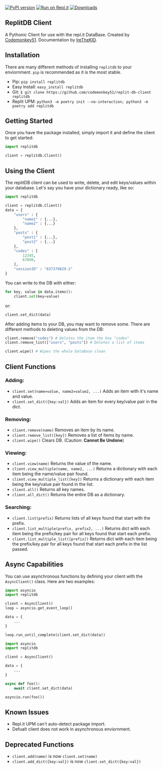 [![PyPI version](https://badge.fury.io/py/replitdb.svg)](https://pypi.org/project/replitdb) [![Run on Repl.it](https://repl.it/badge/github/codemonkey51/replit-db-client)](https://repl.it/github/codemonkey51/replit-db-client) [![Downloads](https://pepy.tech/badge/replitdb/week)](https://pepy.tech/project/replitdb)

## ReplitDB Client
A Pythonic Client for use with the repl.it DataBase. Created by [Codemonkey51](https://repl.it/@codemonkey51). Documentation by [IreTheKID](https://repl.it/@irethekid).

## Installation
There are many different methods of installing `replitdb` to your enviornment. `pip` is recommended as it is the most stable.

+ Pip: `pip install replitdb`
+ Easy Install: `easy_install replitdb`
+ Git: `$ git clone https://github.com/codemonkey51/replit-db-client replitdb`
+ Replit UPM: `python3 -m poetry init --no-interaction;
python3 -m poetry add replitdb`

## Getting Started
Once you have the package installed, simply import it and define the client to get started:
```py
import replitdb

client = replitdb.Client()
```

## Using the Client
The replitDB client can be used to write, delete, and edit keys/values within your database. Let's say you have your dictionary ready, like so:
```py
import replitdb

client = replitdb.Client()
data = {
	"users" : {
		"name1" : {...},
		"name2" : {...}
	},
	"posts" : {
		"post1" : {...},
		"post2" : {...}
	},
	"codes" : [
		12345,
		67890,
	],
	"sessionID" : "837379829-2"
}
```
You can write to the DB with either:
```py
for key, value in data.items():
	client.set(key=value)
```
or:
```py
client.set_dict(data)
```
After adding items to your DB, you may want to remove some. There are different methods to deleting values from the DB:
```py
client.remove("codes") # Deletes the item the key "codes"
client.remove_list(["users", "posts"]) # Deletes a list of items

client.wipe() # Wipes the whole DataBase clean
```

## Client Functions

### Adding:
+ `client.set(name=value, name2=value2, ...)` Adds an item with it's name and value.
+ `client.set_dict({key:val})` Adds an item for every key/value pair in the dict.

### Removing:
+ `client.remove(name)` Removes an item by its name.
+ `client.remove_list([key])` Removes a list of items by name.
+ `client.wipe()` Clears DB. (Caution: **Cannot Be Undone**)

### Viewing:
+ `client.view(name)` Returns the value of the name.
+ `client.view_multiple(name, name2, ...)` Returns a dictionary with each item being the name/value pair found.
+ `client.view_multiple_list([key])` Returns a dictionary with each item being the key/value pair found in the list.
+ `client.all()` Returns all key names.
+ `client.all_dict()` Returns the entire DB as a dictionary.

### Searching:
+ `client.list(prefix)` Returns lists of all keys found that start with the prefix.
+ `client.list_multiple(prefix, prefix2, ...)` Returns dict with each item being the prefix/key pair for all keys found that start each prefix.
+ `client.list_multiple_list([prefix])` Returns dict with each item being the prefix/key pair for all keys found that start each prefix in the list passed.

## Async Capabilities

You can use asynchronous functions by defining your client with the `AsyncClient()` class. Here are two examples:

```py
import asyncio
import replitdb

client = AsyncClient()
loop = asyncio.get_event_loop()

data = {
	...
}

loop.run_until_complete(client.set_dict(data))
```

```py
import asyncio
import replitdb

client = AsyncClient()

data = {
	...
} 

async def foo():
	await client.set_dict(data)

asyncio.run(foo())
```

## Known Issues

+ Repl.it UPM can't auto-detect package import.
+ Defualt client does not work in asynchronous enviornment.

## Deprecated Functions
+ `client.add(name)` is now `client.set(name)`
+ `client.add_dict({key:val})` is now `client.set_dict({key:val})`
